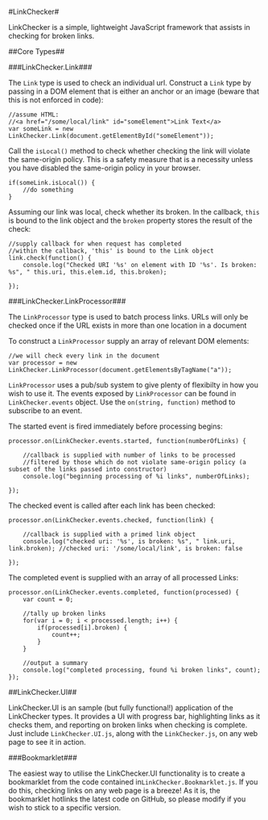 #LinkChecker#

LinkChecker is a simple, lightweight JavaScript framework that assists in checking for broken links.

##Core Types##

###LinkChecker.Link###

The `Link` type is used to check an individual url.
Construct a `Link` type by passing in a DOM element that is either an anchor or an image (beware that this is not enforced in code):

    //assume HTML:
    //<a href="/some/local/link" id="someElement">Link Text</a>
    var someLink = new LinkChecker.Link(document.getElementById("someElement"));

Call the `isLocal()` method to check whether checking the link will violate the same-origin policy.
This is a safety measure that is a necessity unless you have disabled the same-origin policy in your browser.

    if(someLink.isLocal()) {
        //do something
    }

Assuming our link was local, check whether its broken.
In the callback, `this` is bound to the link object and the `broken` property stores the result of the check:

    //supply callback for when request has completed
    //within the callback, 'this' is bound to the Link object
    link.check(function() {
        console.log("Checked URI '%s' on element with ID '%s'. Is broken: %s", " this.uri, this.elem.id, this.broken);

    });


###LinkChecker.LinkProcessor###

The `LinkProcessor` type is used to batch process links.
URLs will only be checked once if the URL exists in more than one location in a document


To construct a `LinkProcessor` supply an array of relevant DOM elements:

    //we will check every link in the document
    var processor = new LinkChecker.LinkProcessor(document.getElementsByTagName("a"));


`LinkProcessor` uses a pub/sub system to give plenty of flexibilty in how you wish to use it.
The events exposed by `LinkProcessor` can be found in `LinkChecker.events` object.
Use the `on(string, function)` method to subscribe to an event.

The started event is fired immediately before processing begins:

    processor.on(LinkChecker.events.started, function(numberOfLinks) {

        //callback is supplied with number of links to be processed
        //filtered by those which do not violate same-origin policy (a subset of the links passed into constructor)
        console.log("beginning processing of %i links", numberOfLinks);

    });


The checked event is called after each link has been checked:

    processor.on(LinkChecker.events.checked, function(link) {

        //callback is supplied with a primed link object
        console.log("checked uri: '%s', is broken: %s", " link.uri, link.broken); //checked uri: '/some/local/link', is broken: false

    });


The completed event is supplied with an array of all processed Links:

    processor.on(LinkChecker.events.completed, function(processed) {
        var count = 0;

        //tally up broken links
        for(var i = 0; i < processed.length; i++) {
            if(processed[i].broken) {
                count++;
            }
        }

        //output a summary
        console.log("completed processing, found %i broken links", count);
    });


##LinkChecker.UI##

LinkChecker.UI is an sample (but fully functional!) application of the LinkChecker types.
It provides a UI with progress bar, highlighting links as it checks them, and reporting on broken links when checking is complete.
Just include `LinkChecker.UI.js`, along with the `LinkChecker.js`, on any web page to see it in action.

###Bookmarklet###

The easiest way to utilise the LinkChecker.UI functionality is to create a bookmarklet from the code contained in`LinkChecker.Bookmarklet.js`.
If you do this, checking links on any web page is a breeze!
As it is, the bookmarklet hotlinks the latest code on GitHub, so please modify if you wish to stick to a specific version.